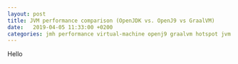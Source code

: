 ```yaml
---
layout: post
title: JVM performance comparison (OpenJDK vs. OpenJ9 vs GraalVM)
date:   2019-04-05 11:33:00 +0200
categories: jmh performance virtual-machine openj9 graalvm hotspot jvm java
---
```


Hello